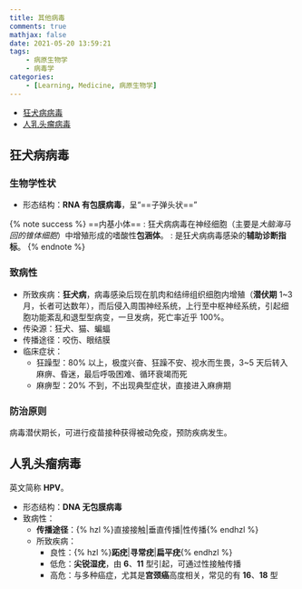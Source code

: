 ```yaml
---
title: 其他病毒
comments: true
mathjax: false
date: 2021-05-20 13:59:21
tags:
    - 病原生物学
    - 病毒学
categories:
    - [Learning, Medicine, 病原生物学]
---
```


- [狂犬病病毒](#狂犬病病毒)
- [人乳头瘤病毒](#人乳头瘤病毒)

<!-- more -->

## 狂犬病病毒

### 生物学性状

- 形态结构：**RNA 有包膜病毒**，呈“==子弹头状==”

{% note success %}
==内基小体==
: 狂犬病病毒在神经细胞（主要是*大脑海马回的锥体细胞*）中增殖形成的嗜酸性**包涵体**。
: 是狂犬病病毒感染的**辅助诊断指标**。
{% endnote %}

### 致病性

- 所致疾病：**狂犬病**，病毒感染后现在肌肉和结缔组织细胞内增殖（**潜伏期** 1\~3 月，长者可达数年），而后侵入周围神经系统，上行至中枢神经系统，引起细胞功能紊乱和退型型病变，一旦发病，死亡率近乎 100%。
- 传染源：狂犬、猫、蝙蝠
- 传播途径：咬伤、眼结膜
- 临床症状：
    - 狂躁型：80% 以上，极度兴奋、狂躁不安、视水而生畏，3\~5 天后转入麻痹、昏迷，最后呼吸困难、循环衰竭而死
    - 麻痹型：20% 不到，不出现典型症状，直接进入麻痹期

### 防治原则

病毒潜伏期长，可进行疫苗接种获得被动免疫，预防疾病发生。

## 人乳头瘤病毒

英文简称 **HPV**。

- 形态结构：**DNA 无包膜病毒**
- 致病性：
    - **传播途径**：{% hzl %}直接接触|垂直传播|性传播{% endhzl %}
    - 所致疾病：
        - 良性：{% hzl %}**跖疣**|**寻常疣**|**扁平疣**{% endhzl %}
        - 低危：**尖锐湿疣**，由 **6**、**11** 型引起，可通过性接触传播
        - 高危：与多种癌症，尤其是**宫颈癌**高度相关，常见的有 **16**、**18** 型
